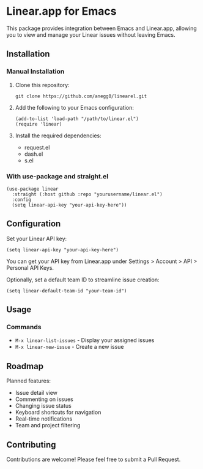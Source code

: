 # Linear.app for Emacs

This package provides integration between Emacs and Linear.app, allowing you to view and manage your Linear issues without leaving Emacs.

## Installation

### Manual Installation

1. Clone this repository:
   ```
   git clone https://github.com/anegg0/linearel.git
   ```

2. Add the following to your Emacs configuration:
   ```elisp
   (add-to-list 'load-path "/path/to/linear.el")
   (require 'linear)
   ```

3. Install the required dependencies:
   - request.el
   - dash.el
   - s.el

### With use-package and straight.el

```elisp
(use-package linear
  :straight (:host github :repo "yourusername/linear.el")
  :config
  (setq linear-api-key "your-api-key-here"))
```

## Configuration

Set your Linear API key:

```elisp
(setq linear-api-key "your-api-key-here")
```

You can get your API key from Linear.app under Settings > Account > API > Personal API Keys.

Optionally, set a default team ID to streamline issue creation:

```elisp
(setq linear-default-team-id "your-team-id")
```

## Usage

### Commands

- `M-x linear-list-issues` - Display your assigned issues
- `M-x linear-new-issue` - Create a new issue

## Roadmap

Planned features:

- Issue detail view
- Commenting on issues
- Changing issue status
- Keyboard shortcuts for navigation
- Real-time notifications
- Team and project filtering

## Contributing

Contributions are welcome! Please feel free to submit a Pull Request.
